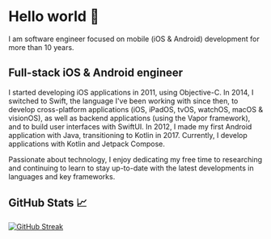 # Hello world 👋

I am software engineer focused on mobile (iOS & Android) development for more than 10 years.

## Full-stack iOS & Android engineer

I started developing iOS applications in 2011, using Objective-C. In 2014, I switched to Swift, the language I've been working with since then, to develop cross-platform applications (iOS, iPadOS, tvOS, watchOS, macOS & visionOS), as well as backend applications (using the Vapor framework), and to build user interfaces with SwiftUI. In 2012, I made my first Android application with Java, transitioning to Kotlin in 2017. Currently, I develop applications with Kotlin and Jetpack Compose.

Passionate about technology, I enjoy dedicating my free time to researching and continuing to learn to stay up-to-date with the latest developments in languages and key frameworks.

## GitHub Stats 📈

[![GitHub Streak](https://streak-stats.demolab.com?user=Sepho&theme=rising-sun&border_radius=16)](https://git.io/streak-stats)
